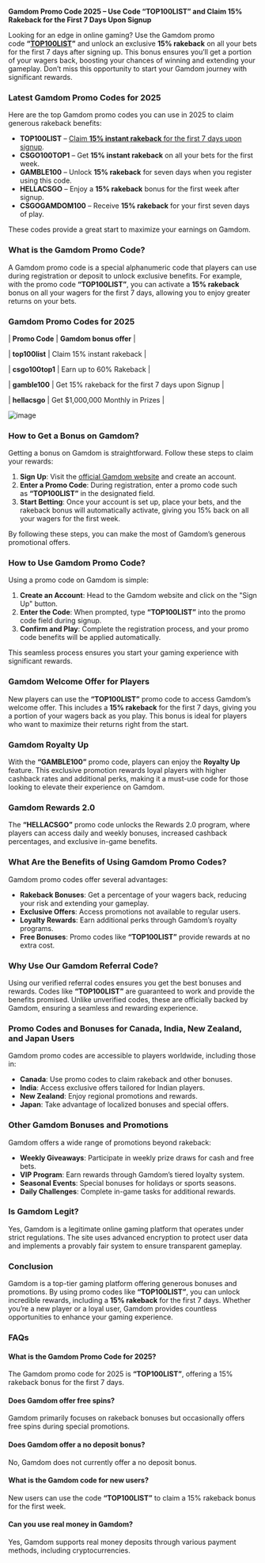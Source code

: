 **Gamdom Promo Code 2025 – Use Code “TOP100LIST” and Claim 15% Rakeback for the First 7 Days Upon Signup**

Looking for an edge in online gaming? Use the Gamdom promo code **“**[**TOP100LIST**](http://gamdom.com/r/top100list)**”** and unlock an exclusive **15% rakeback** on all your bets for the first 7 days after signing up. This bonus ensures you’ll get a portion of your wagers back, boosting your chances of winning and extending your gameplay. Don’t miss this opportunity to start your Gamdom journey with significant rewards.

### **Latest Gamdom Promo Codes for 2025**

Here are the top Gamdom promo codes you can use in 2025 to claim generous rakeback benefits:

*   **TOP100LIST** – [Claim **15% instant rakeback** for the first 7 days upon signup](http://gamdom.com/r/top100list).
*   **CSGO100TOP1** – Get **15% instant rakeback** on all your bets for the first week.
*   **GAMBLE100** – Unlock **15% rakeback** for seven days when you register using this code.
*   **HELLACSGO** – Enjoy a **15% rakeback** bonus for the first week after signup.
*   **CSGOGAMDOM100** – Receive **15% rakeback** for your first seven days of play.

These codes provide a great start to maximize your earnings on Gamdom.

### **What is the Gamdom Promo Code?**

A Gamdom promo code is a special alphanumeric code that players can use during registration or deposit to unlock exclusive benefits. For example, with the promo code **“TOP100LIST”**, you can activate a **15% rakeback** bonus on all your wagers for the first 7 days, allowing you to enjoy greater returns on your bets.

### **Gamdom** **Promo Codes for 2025**

| **Promo Code** | **Gamdom bonus offer** |

| **top100list** | Claim 15% instant rakeback |

| **csgo100top1** | Earn up to 60% Rakeback |

| **gamble100** | Get 15% rakeback for the first 7 days upon Signup |

| **hellacsgo** | Get $1,000,000 Monthly in Prizes |

![image](https://cdn.resfu.com/media/img_data/archive/post38/01.jpg)

### **How to Get a Bonus on Gamdom?**

Getting a bonus on Gamdom is straightforward. Follow these steps to claim your rewards:

1.  **Sign Up**: Visit the [official Gamdom website](http://gamdom.com/r/top100list) and create an account.
2.  **Enter a Promo Code**: During registration, enter a promo code such as **“TOP100LIST”** in the designated field.
3.  **Start Betting**: Once your account is set up, place your bets, and the rakeback bonus will automatically activate, giving you 15% back on all your wagers for the first week.

By following these steps, you can make the most of Gamdom’s generous promotional offers.

### **How to Use Gamdom Promo Code?**

Using a promo code on Gamdom is simple:

1.  **Create an Account**: Head to the Gamdom website and click on the "Sign Up" button.
2.  **Enter the Code**: When prompted, type **“TOP100LIST”** into the promo code field during signup.
3.  **Confirm and Play**: Complete the registration process, and your promo code benefits will be applied automatically.

This seamless process ensures you start your gaming experience with significant rewards.

### **Gamdom Welcome Offer for Players**

New players can use the **“TOP100LIST”** promo code to access Gamdom’s welcome offer. This includes a **15% rakeback** for the first 7 days, giving you a portion of your wagers back as you play. This bonus is ideal for players who want to maximize their returns right from the start.

### **Gamdom Royalty Up**

With the **“GAMBLE100”** promo code, players can enjoy the **Royalty Up** feature. This exclusive promotion rewards loyal players with higher cashback rates and additional perks, making it a must-use code for those looking to elevate their experience on Gamdom.

### **Gamdom Rewards 2.0** 

The **“HELLACSGO”** promo code unlocks the Rewards 2.0 program, where players can access daily and weekly bonuses, increased cashback percentages, and exclusive in-game benefits.

### **What Are the Benefits of Using Gamdom Promo Codes?**

Gamdom promo codes offer several advantages:

*   **Rakeback Bonuses**: Get a percentage of your wagers back, reducing your risk and extending your gameplay.
*   **Exclusive Offers**: Access promotions not available to regular users.
*   **Loyalty Rewards**: Earn additional perks through Gamdom’s royalty programs.
*   **Free Bonuses**: Promo codes like **“TOP100LIST”** provide rewards at no extra cost.

### **Why Use Our Gamdom Referral Code?**

Using our verified referral codes ensures you get the best bonuses and rewards. Codes like **“TOP100LIST”** are guaranteed to work and provide the benefits promised. Unlike unverified codes, these are officially backed by Gamdom, ensuring a seamless and rewarding experience.

### **Promo Codes and Bonuses for Canada, India, New Zealand, and Japan Users**

Gamdom promo codes are accessible to players worldwide, including those in:

*   **Canada**: Use promo codes to claim rakeback and other bonuses.
*   **India**: Access exclusive offers tailored for Indian players.
*   **New Zealand**: Enjoy regional promotions and rewards.
*   **Japan**: Take advantage of localized bonuses and special offers.

### **Other Gamdom Bonuses and Promotions**

Gamdom offers a wide range of promotions beyond rakeback:

*   **Weekly Giveaways**: Participate in weekly prize draws for cash and free bets.
*   **VIP Program**: Earn rewards through Gamdom’s tiered loyalty system.
*   **Seasonal Events**: Special bonuses for holidays or sports seasons.
*   **Daily Challenges**: Complete in-game tasks for additional rewards.

### **Is Gamdom Legit?**

Yes, Gamdom is a legitimate online gaming platform that operates under strict regulations. The site uses advanced encryption to protect user data and implements a provably fair system to ensure transparent gameplay.

### **Conclusion**

Gamdom is a top-tier gaming platform offering generous bonuses and promotions. By using promo codes like **“TOP100LIST”**, you can unlock incredible rewards, including a **15% rakeback** for the first 7 days. Whether you’re a new player or a loyal user, Gamdom provides countless opportunities to enhance your gaming experience.

### **FAQs**

#### **What is the Gamdom Promo Code for 2025?**

The Gamdom promo code for 2025 is **“TOP100LIST”**, offering a 15% rakeback bonus for the first 7 days.

#### **Does Gamdom offer free spins?**

Gamdom primarily focuses on rakeback bonuses but occasionally offers free spins during special promotions.

#### **Does Gamdom offer a no deposit bonus?**

No, Gamdom does not currently offer a no deposit bonus.

#### **What is the Gamdom code for new users?**

New users can use the code **“TOP100LIST”** to claim a 15% rakeback bonus for the first week.

#### **Can you use real money in Gamdom?**

Yes, Gamdom supports real money deposits through various payment methods, including cryptocurrencies.
